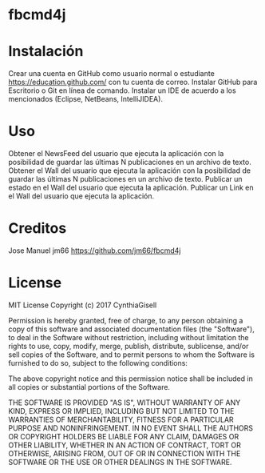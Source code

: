 # fbcmd4j
# Instalación
Crear una cuenta en GitHub como usuario normal o estudiante
https://education.github.com/ con tu cuenta de correo.
Instalar GitHub para Escritorio o Git en línea de comando.
Instalar un IDE de acuerdo a los mencionados (Eclipse, NetBeans, IntelliJIDEA).

# Uso
Obtener el NewsFeed del usuario que ejecuta la aplicación con la posibilidad de
guardar las últimas N publicaciones en un archivo de texto.
 Obtener el Wall del usuario que ejecuta la aplicación con la posibilidad de guardar las
 últimas N publicaciones en un archivo de texto.
 Publicar un estado en el Wall del usuario que ejecuta la aplicación.
 Publicar un Link en el Wall del usuario que ejecuta la aplicación.

# Creditos
Jose Manuel
jm66
https://github.com/jm66/fbcmd4j

# License
MIT License
Copyright (c) 2017 CynthiaGisell

Permission is hereby granted, free of charge, to any person obtaining a copy
of this software and associated documentation files (the "Software"), to deal
in the Software without restriction, including without limitation the rights
to use, copy, modify, merge, publish, distribute, sublicense, and/or sell
copies of the Software, and to permit persons to whom the Software is
furnished to do so, subject to the following conditions:

The above copyright notice and this permission notice shall be included in all
copies or substantial portions of the Software.

THE SOFTWARE IS PROVIDED "AS IS", WITHOUT WARRANTY OF ANY KIND, EXPRESS OR
IMPLIED, INCLUDING BUT NOT LIMITED TO THE WARRANTIES OF MERCHANTABILITY,
FITNESS FOR A PARTICULAR PURPOSE AND NONINFRINGEMENT. IN NO EVENT SHALL THE
AUTHORS OR COPYRIGHT HOLDERS BE LIABLE FOR ANY CLAIM, DAMAGES OR OTHER
LIABILITY, WHETHER IN AN ACTION OF CONTRACT, TORT OR OTHERWISE, ARISING FROM,
OUT OF OR IN CONNECTION WITH THE SOFTWARE OR THE USE OR OTHER DEALINGS IN THE
SOFTWARE.
